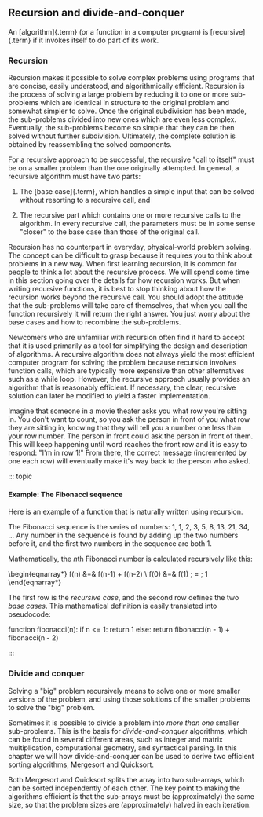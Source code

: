 
## Recursion and divide-and-conquer

An [algorithm]{.term} (or a function in a computer program) is
[recursive]{.term} if it invokes itself to do part of its
work.

### Recursion

Recursion makes it possible to solve complex problems using programs
that are concise, easily understood, and algorithmically efficient.
Recursion is the process of solving a large problem by reducing it to
one or more sub-problems which are identical in structure to the
original problem and somewhat simpler to solve.
Once the original subdivision has been made, the sub-problems
divided into new ones which are even less complex.
Eventually, the sub-problems become so simple that they can be then
solved without further subdivision.
Ultimately, the complete solution is obtained by reassembling the
solved components.

For a recursive approach to be successful, the recursive
"call to itself" must be on a smaller problem than the one originally
attempted.
In general, a recursive algorithm must have two parts:

1. The [base case]{.term}, which handles a simple input that can be
   solved without resorting to a recursive call, and

2. The recursive part which contains one or more recursive calls to the
   algorithm.
   In every recursive call, the parameters must be in some sense "closer"
   to the base case than those of the original call.

Recursion has no counterpart in everyday, physical-world problem solving.
The concept can be difficult to grasp because it requires you to think
about problems in a new way.
When first learning recursion, it is common for people to think a lot
about the recursive process.
We will spend some time in this section going over the details for
how recursion works.
But when writing recursive functions, it is best to
stop thinking about how the recursion works beyond the recursive
call.
You should adopt the attitude that the sub-problems will take care of
themselves, that when you call the function recursively it will return
the right answer.
You just worry about the base cases and how to recombine the
sub-problems.

Newcomers who are unfamiliar with recursion often find it hard to
accept that it is used primarily as a tool for simplifying the design
and description of algorithms.
A recursive algorithm does not always yield the most efficient
computer program for solving the problem because recursion
involves function calls, which are typically more expensive than other
alternatives such as a while loop.
However, the recursive approach usually provides an algorithm that is
reasonably efficient.
If necessary, the clear, recursive solution can later be modified to
yield a faster implementation.

Imagine that someone in a movie theater asks you what row you're
sitting in.
You don't want to count, so you ask the person in front of you what
row they are sitting in, knowing that they will tell you a number one
less than your row number.
The person in front could ask the person in front of them.
This will keep happening until word reaches the front row and it
is easy to respond: "I'm in row 1!"
From there, the correct message (incremented by one each row)
will eventually make it's way back to the person who asked.


::: topic
#### Example: The Fibonacci sequence

Here is an example of a function that is naturally written using recursion.

The Fibonacci sequence is the series of numbers: 1, 1, 2, 3, 5, 8, 13, 21, 34, ...
Any number in the sequence is found by adding up the two numbers before it,
and the first two numbers in the sequence are both 1.

Mathematically, the $n$th Fibonacci number is calculated recursively like this:

\begin{eqnarray*}
f(n) &=& f(n-1) + f(n-2) \\
f(0) &=& f(1) \; = \; 1
\end{eqnarray*}

The first row is the *recursive case*, and the second row defines the two *base cases*.
This mathematical definition is easily translated into pseudocode:

   function fibonacci(n):
      if n <= 1:
         return 1
      else:
         return fibonacci(n - 1) + fibonacci(n - 2)

:::


### Divide and conquer

Solving a "big" problem recursively means to solve one or more smaller
versions of the problem, and using those solutions of the smaller
problems to solve the "big" problem.

Sometimes it is possible to divide a problem into *more than one* smaller sub-problems.
This is the basis for *divide-and-conquer* algorithms, which can be found in several different areas, such as integer and matrix multiplication, computational geometry, and syntactical parsing.
In this chapter we will how divide-and-conquer can be used to derive two efficient sorting algorithms, Mergesort and Quicksort.

Both Mergesort and Quicksort splits the array into two sub-arrays, which can be sorted independently of each other.
The key point to making the algorithms efficient is that the sub-arrays must be (approximately) the same size, so that the problem sizes are (approximately) halved in each iteration.

